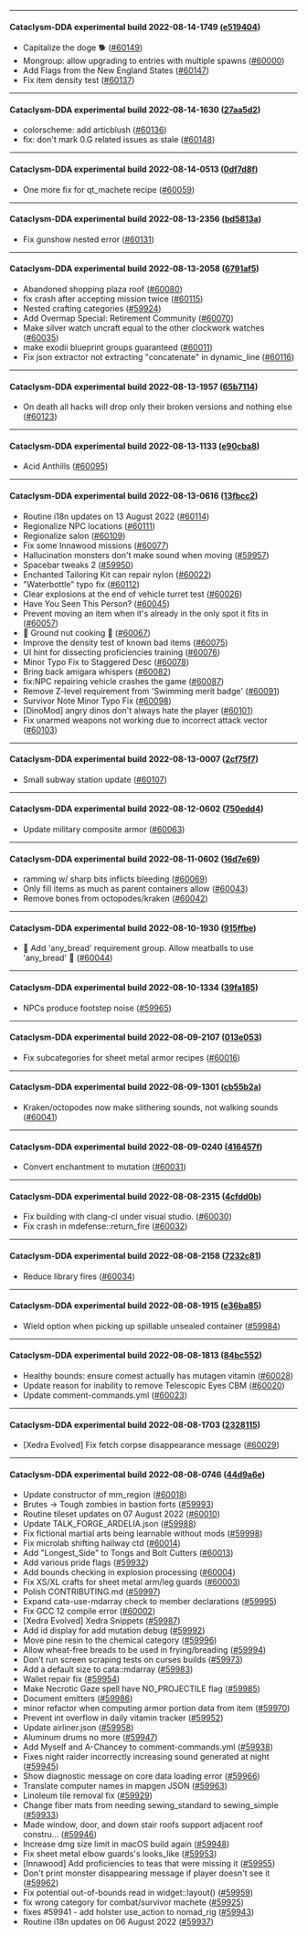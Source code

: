 
---

#### Cataclysm-DDA experimental build 2022-08-14-1749 ([e519404](https://github.com/CleverRaven/Cataclysm-DDA/releases/tag/cdda-experimental-2022-08-14-1749))

* Capitalize the doge 🐕 ([#60149](https://github.com/CleverRaven/Cataclysm-DDA/pull/60149))
* Mongroup: allow upgrading to entries with multiple spawns ([#60000](https://github.com/CleverRaven/Cataclysm-DDA/pull/60000))
* Add Flags from the New England States ([#60147](https://github.com/CleverRaven/Cataclysm-DDA/pull/60147))
* Fix item density test ([#60137](https://github.com/CleverRaven/Cataclysm-DDA/pull/60137))

---

#### Cataclysm-DDA experimental build 2022-08-14-1630 ([27aa5d2](https://github.com/CleverRaven/Cataclysm-DDA/releases/tag/cdda-experimental-2022-08-14-1630))

* colorscheme: add articblush ([#60136](https://github.com/CleverRaven/Cataclysm-DDA/pull/60136))
* fix: don't mark 0.G related issues as stale ([#60148](https://github.com/CleverRaven/Cataclysm-DDA/pull/60148))

---

#### Cataclysm-DDA experimental build 2022-08-14-0513 ([0df7d8f](https://github.com/CleverRaven/Cataclysm-DDA/releases/tag/cdda-experimental-2022-08-14-0513))

* One more fix for qt_machete recipe ([#60059](https://github.com/CleverRaven/Cataclysm-DDA/pull/60059))

---

#### Cataclysm-DDA experimental build 2022-08-13-2356 ([bd5813a](https://github.com/CleverRaven/Cataclysm-DDA/releases/tag/cdda-experimental-2022-08-13-2356))

* Fix gunshow nested error ([#60131](https://github.com/CleverRaven/Cataclysm-DDA/pull/60131))

---

#### Cataclysm-DDA experimental build 2022-08-13-2058 ([6791af5](https://github.com/CleverRaven/Cataclysm-DDA/releases/tag/cdda-experimental-2022-08-13-2058))

* Abandoned shopping plaza roof ([#60080](https://github.com/CleverRaven/Cataclysm-DDA/pull/60080))
* fix crash after accepting mission twice ([#60115](https://github.com/CleverRaven/Cataclysm-DDA/pull/60115))
* Nested crafting categories ([#59924](https://github.com/CleverRaven/Cataclysm-DDA/pull/59924))
* Add Overmap Special: Retirement Community ([#60070](https://github.com/CleverRaven/Cataclysm-DDA/pull/60070))
* Make silver watch uncraft equal to the other clockwork watches ([#60035](https://github.com/CleverRaven/Cataclysm-DDA/pull/60035))
* make exodii blueprint groups guaranteed ([#60011](https://github.com/CleverRaven/Cataclysm-DDA/pull/60011))
* Fix json extractor not extracting "concatenate" in dynamic_line ([#60116](https://github.com/CleverRaven/Cataclysm-DDA/pull/60116))

---

#### Cataclysm-DDA experimental build 2022-08-13-1957 ([65b7114](https://github.com/CleverRaven/Cataclysm-DDA/releases/tag/cdda-experimental-2022-08-13-1957))

* On death all hacks will drop only their broken versions and nothing else ([#60123](https://github.com/CleverRaven/Cataclysm-DDA/pull/60123))

---

#### Cataclysm-DDA experimental build 2022-08-13-1133 ([e90cba8](https://github.com/CleverRaven/Cataclysm-DDA/releases/tag/cdda-experimental-2022-08-13-1133))

* Acid Anthills ([#60095](https://github.com/CleverRaven/Cataclysm-DDA/pull/60095))

---

#### Cataclysm-DDA experimental build 2022-08-13-0616 ([13fbcc2](https://github.com/CleverRaven/Cataclysm-DDA/releases/tag/cdda-experimental-2022-08-13-0616))

* Routine i18n updates on 13 August 2022 ([#60114](https://github.com/CleverRaven/Cataclysm-DDA/pull/60114))
* Regionalize NPC locations ([#60111](https://github.com/CleverRaven/Cataclysm-DDA/pull/60111))
* Regionalize salon ([#60109](https://github.com/CleverRaven/Cataclysm-DDA/pull/60109))
* Fix some Innawood missions ([#60077](https://github.com/CleverRaven/Cataclysm-DDA/pull/60077))
* Hallucination monsters don't make sound when moving ([#59957](https://github.com/CleverRaven/Cataclysm-DDA/pull/59957))
* Spacebar tweaks 2 ([#59950](https://github.com/CleverRaven/Cataclysm-DDA/pull/59950))
* Enchanted Tailoring Kit can repair nylon ([#60022](https://github.com/CleverRaven/Cataclysm-DDA/pull/60022))
* "Waterbottle" typo fix ([#60112](https://github.com/CleverRaven/Cataclysm-DDA/pull/60112))
* Clear explosions at the end of vehicle turret test ([#60026](https://github.com/CleverRaven/Cataclysm-DDA/pull/60026))
* Have You Seen This Person? ([#60045](https://github.com/CleverRaven/Cataclysm-DDA/pull/60045))
* Prevent moving an item when it's already in the only spot it fits in ([#60057](https://github.com/CleverRaven/Cataclysm-DDA/pull/60057))
* :potato: Ground nut cooking :sweet_potato:  ([#60067](https://github.com/CleverRaven/Cataclysm-DDA/pull/60067))
* Improve the density test of known bad items ([#60075](https://github.com/CleverRaven/Cataclysm-DDA/pull/60075))
* UI hint for dissecting proficiencies training ([#60076](https://github.com/CleverRaven/Cataclysm-DDA/pull/60076))
* Minor Typo Fix to Staggered Desc ([#60078](https://github.com/CleverRaven/Cataclysm-DDA/pull/60078))
* Bring back amigara whispers ([#60082](https://github.com/CleverRaven/Cataclysm-DDA/pull/60082))
*  fix:NPC repairing vehicle crashes the game ([#60087](https://github.com/CleverRaven/Cataclysm-DDA/pull/60087))
* Remove Z-level requirement from 'Swimming merit badge' ([#60091](https://github.com/CleverRaven/Cataclysm-DDA/pull/60091))
* Survivor Note Minor Typo Fix ([#60098](https://github.com/CleverRaven/Cataclysm-DDA/pull/60098))
* [DinoMod] angry dinos don't always hate the player ([#60101](https://github.com/CleverRaven/Cataclysm-DDA/pull/60101))
* Fix unarmed weapons not working due to incorrect attack vector ([#60103](https://github.com/CleverRaven/Cataclysm-DDA/pull/60103))

---

#### Cataclysm-DDA experimental build 2022-08-13-0007 ([2cf75f7](https://github.com/CleverRaven/Cataclysm-DDA/releases/tag/cdda-experimental-2022-08-13-0007))

* Small subway station update ([#60107](https://github.com/CleverRaven/Cataclysm-DDA/pull/60107))

---

#### Cataclysm-DDA experimental build 2022-08-12-0602 ([750edd4](https://github.com/CleverRaven/Cataclysm-DDA/releases/tag/cdda-experimental-2022-08-12-0602))

* Update military composite armor ([#60063](https://github.com/CleverRaven/Cataclysm-DDA/pull/60063))

---

#### Cataclysm-DDA experimental build 2022-08-11-0602 ([16d7e69](https://github.com/CleverRaven/Cataclysm-DDA/releases/tag/cdda-experimental-2022-08-11-0602))

* ramming w/ sharp bits inflicts bleeding ([#60069](https://github.com/CleverRaven/Cataclysm-DDA/pull/60069))
* Only fill items as much as parent containers allow ([#60043](https://github.com/CleverRaven/Cataclysm-DDA/pull/60043))
* Remove bones from octopodes/kraken ([#60042](https://github.com/CleverRaven/Cataclysm-DDA/pull/60042))

---

#### Cataclysm-DDA experimental build 2022-08-10-1930 ([915ffbe](https://github.com/CleverRaven/Cataclysm-DDA/releases/tag/cdda-experimental-2022-08-10-1930))

* 🍞 Add 'any_bread' requirement group. Allow meatballs to use 'any_bread' 🧆 ([#60044](https://github.com/CleverRaven/Cataclysm-DDA/pull/60044))

---

#### Cataclysm-DDA experimental build 2022-08-10-1334 ([39fa185](https://github.com/CleverRaven/Cataclysm-DDA/releases/tag/cdda-experimental-2022-08-10-1334))

* NPCs produce footstep noise ([#59965](https://github.com/CleverRaven/Cataclysm-DDA/pull/59965))

---

#### Cataclysm-DDA experimental build 2022-08-09-2107 ([013e053](https://github.com/CleverRaven/Cataclysm-DDA/releases/tag/cdda-experimental-2022-08-09-2107))

* Fix subcategories for sheet metal armor recipes ([#60016](https://github.com/CleverRaven/Cataclysm-DDA/pull/60016))

---

#### Cataclysm-DDA experimental build 2022-08-09-1301 ([cb55b2a](https://github.com/CleverRaven/Cataclysm-DDA/releases/tag/cdda-experimental-2022-08-09-1301))

* Kraken/octopodes now make slithering sounds, not walking sounds ([#60041](https://github.com/CleverRaven/Cataclysm-DDA/pull/60041))

---

#### Cataclysm-DDA experimental build 2022-08-09-0240 ([416457f](https://github.com/CleverRaven/Cataclysm-DDA/releases/tag/cdda-experimental-2022-08-09-0240))

* Convert enchantment to mutation ([#60031](https://github.com/CleverRaven/Cataclysm-DDA/pull/60031))

---

#### Cataclysm-DDA experimental build 2022-08-08-2315 ([4cfdd0b](https://github.com/CleverRaven/Cataclysm-DDA/releases/tag/cdda-experimental-2022-08-08-2315))

* Fix building with clang-cl under visual studio. ([#60030](https://github.com/CleverRaven/Cataclysm-DDA/pull/60030))
* Fix crash in mdefense::return_fire ([#60032](https://github.com/CleverRaven/Cataclysm-DDA/pull/60032))

---

#### Cataclysm-DDA experimental build 2022-08-08-2158 ([7232c81](https://github.com/CleverRaven/Cataclysm-DDA/releases/tag/cdda-experimental-2022-08-08-2158))

* Reduce library fires ([#60034](https://github.com/CleverRaven/Cataclysm-DDA/pull/60034))

---

#### Cataclysm-DDA experimental build 2022-08-08-1915 ([e36ba85](https://github.com/CleverRaven/Cataclysm-DDA/releases/tag/cdda-experimental-2022-08-08-1915))

* Wield option when picking up spillable unsealed container ([#59984](https://github.com/CleverRaven/Cataclysm-DDA/pull/59984))

---

#### Cataclysm-DDA experimental build 2022-08-08-1813 ([84bc552](https://github.com/CleverRaven/Cataclysm-DDA/releases/tag/cdda-experimental-2022-08-08-1813))

* Healthy bounds: ensure comest actually has mutagen vitamin ([#60028](https://github.com/CleverRaven/Cataclysm-DDA/pull/60028))
* Update reason for inability to remove Telescopic Eyes CBM ([#60020](https://github.com/CleverRaven/Cataclysm-DDA/pull/60020))
* Update comment-commands.yml ([#60023](https://github.com/CleverRaven/Cataclysm-DDA/pull/60023))

---

#### Cataclysm-DDA experimental build 2022-08-08-1703 ([2328115](https://github.com/CleverRaven/Cataclysm-DDA/releases/tag/cdda-experimental-2022-08-08-1703))

* [Xedra Evolved] Fix fetch corpse disappearance message ([#60029](https://github.com/CleverRaven/Cataclysm-DDA/pull/60029))

---

#### Cataclysm-DDA experimental build 2022-08-08-0746 ([44d9a6e](https://github.com/CleverRaven/Cataclysm-DDA/releases/tag/cdda-experimental-2022-08-08-0746))

* Update constructor of mm_region ([#60018](https://github.com/CleverRaven/Cataclysm-DDA/pull/60018))
* Brutes -> Tough zombies in bastion forts ([#59993](https://github.com/CleverRaven/Cataclysm-DDA/pull/59993))
* Routine tileset updates on 07 August 2022 ([#60010](https://github.com/CleverRaven/Cataclysm-DDA/pull/60010))
* Update TALK_FORGE_ARDELIA.json ([#59988](https://github.com/CleverRaven/Cataclysm-DDA/pull/59988))
* Fix fictional martial arts being learnable without mods ([#59998](https://github.com/CleverRaven/Cataclysm-DDA/pull/59998))
* Fix microlab shifting hallway ctd ([#60014](https://github.com/CleverRaven/Cataclysm-DDA/pull/60014))
* Add "Longest_Side" to Tongs and Bolt Cutters ([#60013](https://github.com/CleverRaven/Cataclysm-DDA/pull/60013))
* Add various pride flags ([#59932](https://github.com/CleverRaven/Cataclysm-DDA/pull/59932))
* Add bounds checking in explosion processing ([#60004](https://github.com/CleverRaven/Cataclysm-DDA/pull/60004))
* Fix XS/XL crafts for sheet metal arm/leg guards ([#60003](https://github.com/CleverRaven/Cataclysm-DDA/pull/60003))
* Polish CONTRIBUTING.md ([#59997](https://github.com/CleverRaven/Cataclysm-DDA/pull/59997))
* Expand cata-use-mdarray check to member declarations ([#59995](https://github.com/CleverRaven/Cataclysm-DDA/pull/59995))
* Fix GCC 12 compile error ([#60002](https://github.com/CleverRaven/Cataclysm-DDA/pull/60002))
* [Xedra Evolved] Xedra Snippets ([#59987](https://github.com/CleverRaven/Cataclysm-DDA/pull/59987))
* Add id display for add mutation debug ([#59992](https://github.com/CleverRaven/Cataclysm-DDA/pull/59992))
* Move pine resin to the chemical category ([#59996](https://github.com/CleverRaven/Cataclysm-DDA/pull/59996))
* Allow wheat-free breads to be used in frying/breading ([#59994](https://github.com/CleverRaven/Cataclysm-DDA/pull/59994))
* Don't run screen scraping tests on curses builds ([#59973](https://github.com/CleverRaven/Cataclysm-DDA/pull/59973))
* Add a default size to cata::mdarray ([#59983](https://github.com/CleverRaven/Cataclysm-DDA/pull/59983))
* Wallet repair fix ([#59954](https://github.com/CleverRaven/Cataclysm-DDA/pull/59954))
* Make Necrotic Gaze spell have NO_PROJECTILE flag ([#59985](https://github.com/CleverRaven/Cataclysm-DDA/pull/59985))
* Document emitters ([#59986](https://github.com/CleverRaven/Cataclysm-DDA/pull/59986))
* minor refactor when computing armor portion data from item ([#59970](https://github.com/CleverRaven/Cataclysm-DDA/pull/59970))
* Prevent int overflow in daily vitamin tracker ([#59952](https://github.com/CleverRaven/Cataclysm-DDA/pull/59952))
* Update airliner.json ([#59958](https://github.com/CleverRaven/Cataclysm-DDA/pull/59958))
* Aluminum drums no more ([#59947](https://github.com/CleverRaven/Cataclysm-DDA/pull/59947))
* Add Myself and A-Chancey to comment-commands.yml ([#59938](https://github.com/CleverRaven/Cataclysm-DDA/pull/59938))
* Fixes night raider incorrectly increasing sound generated at night ([#59945](https://github.com/CleverRaven/Cataclysm-DDA/pull/59945))
* Show diagnostic message on core data loading error ([#59966](https://github.com/CleverRaven/Cataclysm-DDA/pull/59966))
* Translate computer names in mapgen JSON ([#59963](https://github.com/CleverRaven/Cataclysm-DDA/pull/59963))
* Linoleum tile removal fix ([#59929](https://github.com/CleverRaven/Cataclysm-DDA/pull/59929))
* Change fiber mats from needing sewing_standard to sewing_simple ([#59933](https://github.com/CleverRaven/Cataclysm-DDA/pull/59933))
* Made window, door, and down stair roofs support adjacent roof constru… ([#59946](https://github.com/CleverRaven/Cataclysm-DDA/pull/59946))
* Increase dmg size limit in macOS build again ([#59948](https://github.com/CleverRaven/Cataclysm-DDA/pull/59948))
* Fix sheet metal elbow guards's looks_like ([#59953](https://github.com/CleverRaven/Cataclysm-DDA/pull/59953))
* [Innawood] Add proficiencies to teas that were missing it ([#59955](https://github.com/CleverRaven/Cataclysm-DDA/pull/59955))
* Don't print monster disappearing message if player doesn't see it ([#59962](https://github.com/CleverRaven/Cataclysm-DDA/pull/59962))
* Fix potential out-of-bounds read in widget::layout() ([#59959](https://github.com/CleverRaven/Cataclysm-DDA/pull/59959))
* fix wrong category for combat/survivor machete ([#59925](https://github.com/CleverRaven/Cataclysm-DDA/pull/59925))
* fixes #59941 - add holster use_action to nomad_rig ([#59943](https://github.com/CleverRaven/Cataclysm-DDA/pull/59943))
* Routine i18n updates on 06 August 2022 ([#59937](https://github.com/CleverRaven/Cataclysm-DDA/pull/59937))
